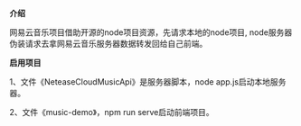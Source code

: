 **介绍**

网易云音乐项目借助开源的node项目资源，先请求本地的node项目, node服务器伪装请求去拿网易云音乐服务器数据转发回给自己前端。

**启用项目**

1、文件《NeteaseCloudMusicApi》是服务器脚本，node app.js启动本地服务器。

2、文件《music-demo》，npm run serve启动前端项目。